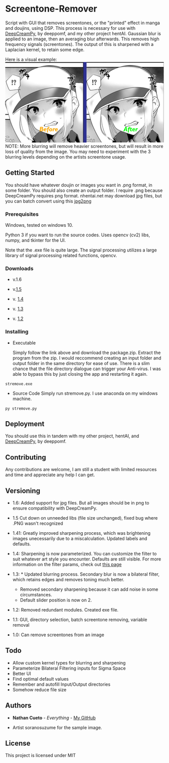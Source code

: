 # Screentone-Remover
Script with GUI that removes screentones, or the "printed" effect in manga and doujins, using DSP.
This process is necessary for use with [DeepCreamPy](https://github.com/deeppomf/DeepCreamPy), by deeppomf, and my other project hentAI. 
Gaussian blur is applied to an image, then an averaging blur afterwards. This removes high frequency signals (screentones).
The output of this is sharpened with a Laplacian kernel, to retain some edge.

Here is a visual example:
![srsfwexample](screentoneexsfw.jpg)
NOTE: More blurring will remove heavier screentones, but will result in more loss of quality from the image. You may need to experiment with the 3 blurring levels depending on the artists screentone usage.

## Getting Started
You should have whatever doujin or images you want in .png format, in some folder. You should also create an output folder.
I require .png because DeepCreamPy requires png format. nhentai.net may download jpg files, but you can batch convert using this [jpg2png](https://jpg2png.com/) 

### Prerequisites
Windows, tested on windows 10.

Python 3 if you want to run the source codes. Uses opencv (cv2) libs, numpy, and tkinter for the UI.

Note that the .exe file is quite large. The signal processing utilizes a large library of signal processing related functions, opencv.

### Downloads

* v.1.6

* v.[1.5](https://github.com/natethegreate/Screentone-Remover/releases/tag/1.5)

* v. [1.4](https://github.com/natethegreate/Screentone-Remover/releases/tag/1.4)

* v. [1.3](https://github.com/natethegreate/Screentone-Remover/releases/tag/1.3)

* v. [1.2](https://github.com/natethegreate/Screentone-Remover/releases/tag/1.2)

### Installing

* Executable

  Simply follow the link above and download the package.zip. 
  Extract the program from the zip. I would reccommend creating an input folder and output folder in the same directory for ease of use.
  There is a slim chance that the file directory dialogue can trigger your Anti-virus. I was able to bypass this by just closing the app and restarting it again. 

```
stremove.exe
```

* Source Code
  Simply run stremove.py. I use anaconda on my windows machine.

```
py stremove.py
```

## Deployment

You should use this in tandem with my other project, hentAI, and [DeepCreamPy](https://github.com/deeppomf/DeepCreamPy), by deeppomf.

## Contributing

Any contributions are welcome, I am still a student with limited resources and time and appreciate any help I can get.

## Versioning

* 1.6: Added support for jpg files. But all images should be in png to ensure compatibility with DeepCreamPy.

* 1.5 Cut down on unneeded libs (file size unchanged), fixed bug where .PNG wasn't recognized

* 1.41: Greatly improved sharpening process, which was brightening images unecessarily due to a miscalculation. Updated labels and defaults.

* 1.4: Sharpening is now parameterized. You can customize the filter to suit whatever art style you encounter. Defaults are still visible. For more information on the filter params, check out [this page](https://homepages.inf.ed.ac.uk/rbf/HIPR2/log.htm)

* 1.3: * Updated blurring process. Secondary blur is now a bilateral filter, which retains edges and removes toning much better. 
     * Removed secondary sharpening because it can add noise in some circumstances.
     * Default slider position is now on 2.
     
* 1.2: Removed redundant modules. Created exe file.

* 1.1: GUI, directory selection, batch screentone removing, variable removal

* 1.0: Can remove screentones from an image

## Todo

* Allow custom kernel types for blurring and sharpening
* Parameterize Bilateral Filtering inputs for Sigma Space
* Better UI
* Find optimal default values
* Remember and autofill Input/Output directories
* Somehow reduce file size

## Authors

* **Nathan Cueto** - *Everything* - [My GitHub](https://github.com/natethegreate)

* Artist soranosuzume for the sample image.

## License

This project is licensed under MIT
